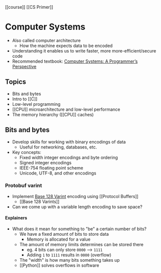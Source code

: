 [[course]] [[CS Primer]]

# Computer Systems
- Also called computer architecture
	- How the machine expects data to be encoded
- Understanding it enables us to write faster, more more-efficient/secure code
- Recommended textbook: [Computer Systems: A Programmer’s Perspective](http://csapp.cs.cmu.edu/)

## Topics
- Bits and bytes
- Intro to [[C]]
- Low-level programming
- [[CPU]] microarchitecture and low-level performance
- The memory hierarchy ([[CPU]] caches)

## Bits and bytes
- Develop skills for working with binary encodings of data
	- Useful for networking, databases, etc.
- Key concepts:
	- Fixed width integer encodings and byte ordering
	- Signed integer encodings
	- IEEE-754 floating point scheme
	- Unicode, UTF-8, and other encodings

### Protobuf varint
- Implement [Base 128 Varint](https://protobuf.dev/programming-guides/encoding/#varints) encoding using [[Protocol Buffers]]
	- [[Base 128 Varints]]
- Can we come up with a variable length encoding to save space?

#### Explainers
- What does it mean for something to "be" a certain number of bits?
	- We have a fixed amount of bits to store data
		- Memory is allocated for a value
	- The amount of memory limits determines can be stored there
		- eg. 4 bits can only store `0000` --> `1111`
		- Adding `1` to `1111` results in `0000` (overflow)
	- The "width" is how many bits something takes up
	- [[Python]] solves overflows in software